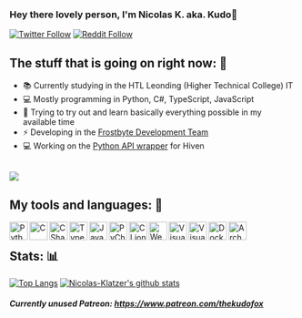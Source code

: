 
### Hey there lovely person, I'm Nicolas K. aka. Kudo👋

[![Twitter Follow](https://img.shields.io/twitter/follow/thekudofox?color=1DA1F2&logo=twitter&style=for-the-badge)](https://twitter.com/TheKudoFox)
[![Reddit Follow](https://img.shields.io/reddit/user-karma/combined/thekudofox?label=Follow%20u%2Fthekudofox&style=for-the-badge&logo=reddit)](https://reddit.com/u/thekudofox)
<br>
## The stuff that is going on right now: 📑
- 📚 Currently studying in the HTL Leonding (Higher Technical College) IT
- 💻 Mostly programming in Python, C#, TypeScript, JavaScript
- 🚀 Trying to try out and learn basically everything possible in my available time
- ⚡ Developing in the [Frostbyte Development Team](https://github.com/FrostbyteSpace) 
- 💻 Working on the [Python API wrapper](https://github.com/FrostbyteSpace/openhiven.py) for Hiven 
<br>
<a href="https://github.com/FrostbyteSpace/openhiven.py"><img src="https://github-readme-stats.vercel.app/api/pin/?username=FrostbyteSpace&theme=jolly&repo=OpenHiven.py&show_owner=true"></a>

## My tools and languages: 🔧

<img align="left" alt="Python" width="32px" src="https://upload.wikimedia.org/wikipedia/commons/thumb/c/c3/Python-logo-notext.svg/1024px-Python-logo-notext.svg.png"/>
<img align="left" alt="C" width="32px" src="https://user-images.githubusercontent.com/61756091/110257490-7cc86400-7f9e-11eb-9d54-93e8c8ec844e.png">
<img align="left" alt="CSharp" width="32px" src="https://seeklogo.com/images/C/c-sharp-c-logo-02F17714BA-seeklogo.com.png"/>
<img align="left" alt="TypeScript" width="32px" src="https://upload.wikimedia.org/wikipedia/commons/thumb/4/4c/Typescript_logo_2020.svg/512px-Typescript_logo_2020.svg.png" />
<img align="left" alt="JavaScript" width="32px" src="https://cdn.iconscout.com/icon/free/png-256/javascript-2752148-2284965.png">
<img align="left" alt="PyCharm" width="32px" src="https://upload.wikimedia.org/wikipedia/commons/thumb/1/1d/PyCharm_Icon.svg/1024px-PyCharm_Icon.svg.png">
<img align="left" alt="CLion" width="32px" src="https://resources.jetbrains.com/storage/products/clion/img/meta/clion_logo_300x300.png">
<img align="left" alt="WebStorm" width="32px" src="https://upload.wikimedia.org/wikipedia/commons/thumb/c/c0/WebStorm_Icon.svg/1024px-WebStorm_Icon.svg.png">
<img align="left" alt="Visual Studio Code" width="32px" src="https://www.kolowrat.at/wp-content/uploads/2019/11/1200px-Visual_Studio_Code_1.35_icon.svg_.png" />
<img align="left" alt="Visual Studio" width="32px" src="https://user-images.githubusercontent.com/61756091/110257267-67066f00-7f9d-11eb-9bd1-2f39789c9561.png">
<img align="left" alt="Docker" width="32px" src="https://www.docker.com/sites/default/files/d8/styles/role_icon/public/2019-07/vertical-logo-monochromatic.png" />
<img align="left" alt="ArchLinux" width="32px" src="https://upload.wikimedia.org/wikipedia/commons/thumb/a/a5/Archlinux-icon-crystal-64.svg/2000px-Archlinux-icon-crystal-64.svg.png" />
<br> 

## Stats: 📊
[![Top Langs](https://github-readme-stats.vercel.app/api/top-langs/?username=nicolas-klatzer&theme=jolly)](https://github.com/nicolas-klatzer/)
[![Nicolas-Klatzer's github stats](https://github-readme-stats.vercel.app/api?username=nicolas-klatzer&theme=jolly&layout=compact)](https://github.com/nicolas-klatzer/)
<br>

##### Currently unused Patreon: https://www.patreon.com/thekudofox
